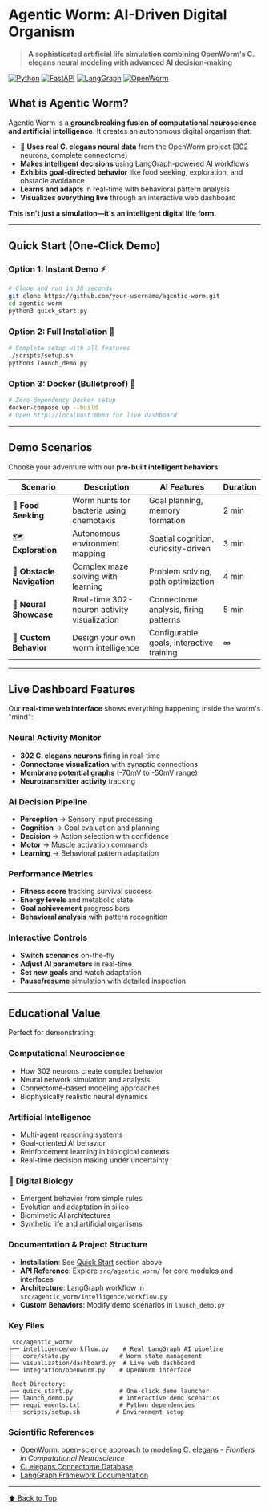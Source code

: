 # Agentic Worm: AI-Driven Digital Organism

> **A sophisticated artificial life simulation combining OpenWorm's C. elegans neural modeling with advanced AI decision-making**

[![Python](https://img.shields.io/badge/Python-3.8%2B-blue.svg)](https://python.org)
[![FastAPI](https://img.shields.io/badge/FastAPI-0.100%2B-green.svg)](https://fastapi.tiangolo.com)
[![LangGraph](https://img.shields.io/badge/AI-LangGraph-purple.svg)](https://github.com/langchain-ai/langgraph)
[![OpenWorm](https://img.shields.io/badge/Bio-OpenWorm-orange.svg)](http://openworm.org)

## **What is Agentic Worm?**

Agentic Worm is a **groundbreaking fusion of computational neuroscience and artificial intelligence**. It creates an autonomous digital organism that:

- 🧬 **Uses real C. elegans neural data** from the OpenWorm project (302 neurons, complete connectome)
- **Makes intelligent decisions** using LangGraph-powered AI workflows  
- **Exhibits goal-directed behavior** like food seeking, exploration, and obstacle avoidance
- **Learns and adapts** in real-time with behavioral pattern analysis
- **Visualizes everything live** through an interactive web dashboard

**This isn't just a simulation—it's an intelligent digital life form.**

---

## **Quick Start (One-Click Demo)**

### **Option 1: Instant Demo** ⚡
```bash
# Clone and run in 30 seconds
git clone https://github.com/your-username/agentic-worm.git
cd agentic-worm
python3 quick_start.py
```

### **Option 2: Full Installation** 🔧
```bash
# Complete setup with all features
./scripts/setup.sh
python3 launch_demo.py
```

### **Option 3: Docker (Bulletproof)** 🐳
```bash
# Zero-dependency Docker setup
docker-compose up --build
# Open http://localhost:8080 for live dashboard
```

---

## **Demo Scenarios**

Choose your adventure with our **pre-built intelligent behaviors**:

| Scenario | Description | AI Features | Duration |
|----------|-------------|-------------|----------|
| 🍔 **Food Seeking** | Worm hunts for bacteria using chemotaxis | Goal planning, memory formation | 2 min |
| 🗺️ **Exploration** | Autonomous environment mapping | Spatial cognition, curiosity-driven | 3 min |
| 🚧 **Obstacle Navigation** | Complex maze solving with learning | Problem solving, path optimization | 4 min |
| 🧠 **Neural Showcase** | Real-time 302-neuron activity visualization | Connectome analysis, firing patterns | 5 min |
| 🎯 **Custom Behavior** | Design your own worm intelligence | Configurable goals, interactive training | ∞ |

---

## **Live Dashboard Features**

Our **real-time web interface** shows everything happening inside the worm's "mind":

### **Neural Activity Monitor**
- **302 C. elegans neurons** firing in real-time
- **Connectome visualization** with synaptic connections  
- **Membrane potential graphs** (-70mV to -50mV range)
- **Neurotransmitter activity** tracking

### **AI Decision Pipeline** 
- **Perception** → Sensory input processing
- **Cognition** → Goal evaluation and planning
- **Decision** → Action selection with confidence
- **Motor** → Muscle activation commands
- **Learning** → Behavioral pattern adaptation

### **Performance Metrics**
- **Fitness score** tracking survival success
- **Energy levels** and metabolic state
- **Goal achievement** progress bars
- **Behavioral analysis** with pattern recognition

### **Interactive Controls**
- **Switch scenarios** on-the-fly
- **Adjust AI parameters** in real-time
- **Set new goals** and watch adaptation
- **Pause/resume** simulation with detailed inspection

---

## **Educational Value**

Perfect for demonstrating:

### **Computational Neuroscience**
- How 302 neurons create complex behavior
- Neural network simulation and analysis
- Connectome-based modeling approaches
- Biophysically realistic neural dynamics

### **Artificial Intelligence**
- Multi-agent reasoning systems
- Goal-oriented AI behavior
- Reinforcement learning in biological contexts
- Real-time decision making under uncertainty

### 🧬 **Digital Biology**
- Emergent behavior from simple rules
- Evolution and adaptation in silico
- Biomimetic AI architectures
- Synthetic life and artificial organisms

### **Documentation & Project Structure**
- **Installation**: See [Quick Start](#-quick-start) section above
- **API Reference**: Explore `src/agentic_worm/` for core modules and interfaces
- **Architecture**: LangGraph workflow in `src/agentic_worm/intelligence/workflow.py`
- **Custom Behaviors**: Modify demo scenarios in `launch_demo.py`

### **Key Files**
```
 src/agentic_worm/
├── intelligence/workflow.py    # Real LangGraph AI pipeline
├── core/state.py              # Worm state management
├── visualization/dashboard.py  # Live web dashboard
└── integration/openworm.py    # OpenWorm interface

 Root Directory:
├── quick_start.py             # One-click demo launcher
├── launch_demo.py             # Interactive demo scenarios
├── requirements.txt           # Python dependencies
└── scripts/setup.sh          # Environment setup
```

### **Scientific References**
- [OpenWorm: open-science approach to modeling C. elegans](https://www.frontiersin.org/articles/10.3389/fncom.2014.00137/full) - *Frontiers in Computational Neuroscience*
- [C. elegans Connectome Database](https://www.wormatlas.org/neuronalindex.html)
- [LangGraph Framework Documentation](https://langchain-ai.github.io/langgraph/)

---

[⬆️ Back to Top](#-agentic-worm-ai-driven-digital-organism)
